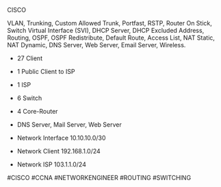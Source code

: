 CISCO

VLAN, Trunking, Custom Allowed Trunk, Portfast, RSTP, Router On Stick, Switch Virtual Interface (SVI), DHCP Server, DHCP Excluded Address, Routing, OSPF, 
OSPF Redistribute, Default Route, Access List, NAT Static, NAT Dynamic, DNS Server, Web Server, Email Server, Wireless.


- 27 Client

- 1 Public Client to ISP

- 1 ISP

- 6 Switch

- 4 Core-Router

- DNS Server, Mail Server, Web Server

- Network Interface 10.10.10.0/30

- Network Client 192.168.1.0/24

- Network ISP 103.1.1.0/24


#CISCO #CCNA #NETWORKENGINEER #ROUTING #SWITCHING
